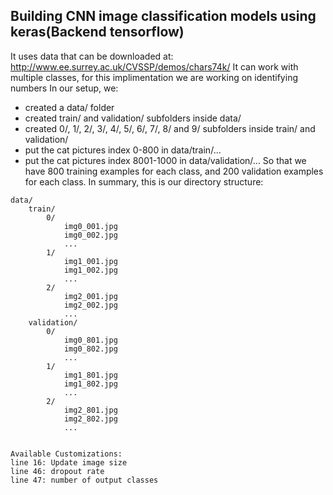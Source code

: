 ## Building CNN image classification models using keras(Backend tensorflow)
It uses data that can be downloaded at:
http://www.ee.surrey.ac.uk/CVSSP/demos/chars74k/
It can work with multiple classes, for this implimentation we are working on identifying numbers
In our setup, we:
- created a data/ folder
- created train/ and validation/ subfolders inside data/
- created 0/, 1/, 2/, 3/, 4/, 5/, 6/, 7/, 8/ and 9/ subfolders inside train/ and validation/
- put the cat pictures index 0-800 in data/train/...
- put the cat pictures index 8001-1000 in data/validation/...
So that we have 800 training examples for each class, and 200 validation examples for each class.
In summary, this is our directory structure:
```
data/
    train/
        0/
            img0_001.jpg
            img0_002.jpg
            ...
        1/
            img1_001.jpg
            img1_002.jpg
            ...
		2/
            img2_001.jpg
            img2_002.jpg
            ...
    validation/
        0/
            img0_801.jpg
            img0_802.jpg
            ...
        1/
            img1_801.jpg
            img1_802.jpg
            ...
		2/
            img2_801.jpg
            img2_802.jpg
            ...


Available Customizations:
line 16: Update image size
line 46: dropout rate
line 47: number of output classes